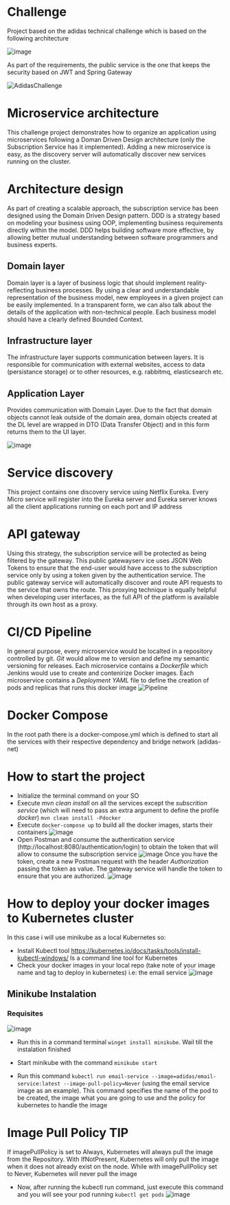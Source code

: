 #  Challenge
Project based on the adidas technical challenge which is based on the following architecture 

![image](https://user-images.githubusercontent.com/16137987/174175103-8b0e47d8-e264-46af-b010-9e1c522c078b.png)

As part of the requirements, the public service is the one that keeps the security based on JWT and Spring Gateway

![AdidasChallenge](https://user-images.githubusercontent.com/16137987/174185152-b4e2c49b-2c07-46f2-8dcb-fa8e1cc19739.png)

# Microservice architecture
This challenge project demonstrates how to organize an application using microservices following a Doman Driven Design architecture (only the Subscription Service has it implemented). 
Adding a new microservice is easy, as the discovery server will automatically discover new services running on the cluster.

# Architecture design
As part of creating a scalable approach, the subscription service has been designed using the Domain Driven Design pattern. DDD is a strategy based on modeling your business using OOP, implementing business requirements directly within the model. DDD helps building software more effective, by allowing better mutual understanding between software programmers and business experts.

## Domain layer
Domain layer is a layer of business logic that should implement reality-reflecting business processes. By using a clear and understandable representation of the business model, new employees in a given project can be easily implemented. In a transparent form, we can also talk about the details of the application with non-technical people. Each business model should have a clearly defined Bounded Context.

## Infrastructure layer
The infrastructure layer supports communication between layers. It is responsible for communication with external websites, access to data (persistance storage) or to other resources, e.g. rabbitmq, elasticsearch etc.

## Application Layer
Provides communication with Domain Layer. Due to the fact that domain objects cannot leak outside of the domain area, domain objects created at the DL level are wrapped in DTO (Data Transfer Object) and in this form returns them to the UI layer.

![image](https://user-images.githubusercontent.com/16137987/174503057-5d98dc56-56e3-4306-98fd-279b51e81e7e.png)


# Service discovery
This project contains one discovery service using Netflix Eureka. Every Micro service will register into the Eureka server and Eureka server knows all the client applications running on each port and IP address

# API gateway
Using this strategy, the subscription service will be protected as being filtered by the gateway. This public gatewayserv ice  uses JSON Web Tokens to ensure that the end-user would have access to the subscription service  only by using a token given by the authentication service. The public gateway service will automatically discover and route API requests to the service that owns the route. This proxying technique is equally helpful when developing user interfaces, as the full API of the platform is available through its own host as a proxy.

# CI/CD Pipeline
In general purpose, every microservice would be localted in a repository controlled by git. *Git* would allow me to version and define my semantic versioning for releases.
Each microservice contains a *Dockerfile* which Jenkins would use to create and contenirize Docker images.
Each microservice contains a *Deployment YAML* file to define the creation of pods and replicas that runs this docker image
![Pipeline](https://user-images.githubusercontent.com/16137987/174551361-9ffbf7cb-42c0-4834-8256-9ea20fb8bb33.png)


# Docker Compose
In the root path there is a docker-compose.yml which is defined to start all the services with their respective dependency and bridge network (adidas-net)

# How to start the project
* Initialize the terminal command on your SO
* Execute *mvn clean install* on all the services except the *subscrition service* (which will need to pass an extra argument to define the profile *docker*)
`mvn clean install -Pdocker`
* Execute `docker-compose up` to build all the docker images, starts their containers
![image](https://user-images.githubusercontent.com/16137987/174502384-7251a918-4aa9-4a76-83d9-ef621a8ba06d.png)
* Open Postman and consume the authentication service (http://localhost:8080/authentication/login) to obtain the token that will allow to consume the subscription service
![image](https://user-images.githubusercontent.com/16137987/174502444-fa71e70e-a872-4cd2-89f1-bbe12dd08e8b.png)
Once you have the token, create a new Postman request with the header *Authorization* passing the token as value. The gateway service will handle the token to ensure that you are authorized.
![image](https://user-images.githubusercontent.com/16137987/174502484-2ab8f973-28d7-4365-9e43-d4e197523cc4.png)

# How to deploy your docker images to Kubernetes cluster
In this case i will use minikube as a local Kubernetes so:

* Install Kubectl tool https://kubernetes.io/docs/tasks/tools/install-kubectl-windows/ Is a command line tool for Kubernetes
* Check your docker images in your local repo (take note of your image name and tag to deploy in kubernetes) i.e: the email service
![image](https://user-images.githubusercontent.com/16137987/174675321-affa7089-0528-440b-b906-a825121a4e4e.png)
## Minikube Instalation ##
### Requisites ###
![image](https://user-images.githubusercontent.com/16137987/174675596-f2810176-860d-4d94-a224-478e785b8d94.png)

* Run this in a command terminal `winget install minikube`. Wail till the instalation finished

* Start minikube with the command `minikube start`

* Run this command `kubectl run email-service --image=adidas/email-service:latest --image-pull-policy=Never` (using the email service image as an example).
This command specifies the name of the pod to be created, the image what you are going to use and the policy for kubernetes to handle the image

# Image Pull Policy TIP #
If imagePullPolicy is set to Always, Kubernetes will always pull the image from the Repository. With IfNotPresent, Kubernetes will only pull the image when it does not already exist on the node. While with imagePullPolicy set to Never, Kubernetes will never pull the image

* Now, after running the kubectl run command, just execute this command and you will see your pod running `kubectl get pods`
![image](https://user-images.githubusercontent.com/16137987/174677095-f0744cbe-c3ba-47ee-a922-7896c278bb99.png)


